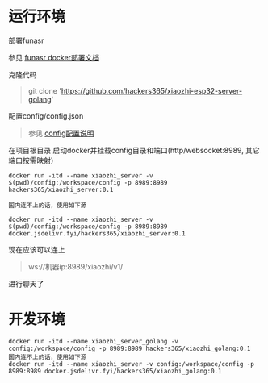 
# 运行环境

部署funasr

参见 [funasr docker部署文档](https://github.com/modelscope/FunASR/blob/main/runtime/docs/SDK_advanced_guide_online_zh.md)

克隆代码
>git clone 'https://github.com/hackers365/xiaozhi-esp32-server-golang'

配置config/config.json
>参见 [config配置说明](config.md)

在项目根目录 启动docker并挂载config目录和端口(http/websocket:8989, 其它端口按需映射)

```
docker run -itd --name xiaozhi_server -v $(pwd)/config:/workspace/config -p 8989:8989 hackers365/xiaozhi_server:0.1

国内连不上的话，使用如下源

docker run -itd --name xiaozhi_server -v $(pwd)/config:/workspace/config -p 8989:8989 docker.jsdelivr.fyi/hackers365/xiaozhi_server:0.1
```

现在应该可以连上 
>ws://机器ip:8989/xiaozhi/v1/ 

进行聊天了


# 开发环境
```
docker run -itd --name xiaozhi_server_golang -v config:/workspace/config -p 8989:8989 hackers365/xiaozhi_golang:0.1
国内连不上的话，使用如下源
docker run -itd --name xiaozhi_server -v config:/workspace/config -p 8989:8989 docker.jsdelivr.fyi/hackers365/xiaozhi_golang:0.1
```
